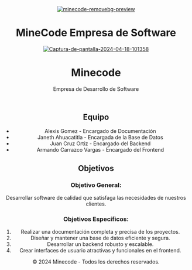 <!DOCTYPE html>
<html>
<head>
    <meta charset="UTF-8" />
<center><a href="https://imgbb.com/"><img src="https://i.ibb.co/VMfcb2z/minecode-removebg-preview.png" alt="minecode-removebg-preview" border="0" /></a><center>
    
</head>
<body>
    <h1>MineCode Empresa de Software</h1>
    <center> <a href="https://ibb.co/LJr52s3"><img src="https://i.ibb.co/mX08MP3/Captura-de-pantalla-2024-04-18-101358.png" alt="Captura-de-pantalla-2024-04-18-101358" border="0" /></a><center>
    <header>
        <h1>Minecode</h1>
        <p>Empresa de Desarrollo de Software</p>
    </header>
    <section>
        <h2>Equipo</h2>
        <ul>
            <li>Alexis Gomez - Encargado de Documentación</li>
            <li>Janeth Ahuacatitla - Encargada de la Base de Datos</li>
            <li>Juan Cruz Ortiz - Encargado del Backend</li>
            <li>Armando Carrazco Vargas - Encargado del Frontend</li>
        </ul>
    </section>
    <section>
        <h2>Objetivos</h2>
        <h3>Objetivo General:</h3>
        <p>Desarrollar software de calidad que satisfaga las necesidades de nuestros clientes.</p>
        <h3>Objetivos Específicos:</h3>
        <ol>
            <li>Realizar una documentación completa y precisa de los proyectos.</li>
            <li>Diseñar y mantener una base de datos eficiente y segura.</li>
            <li>Desarrollar un backend robusto y escalable.</li>
            <li>Crear interfaces de usuario atractivas y funcionales en el frontend.</li>
        </ol>
    </section>
    <footer>
        <p>&copy; 2024 Minecode - Todos los derechos reservados.</p>
    </footer>
</body>
</html>

